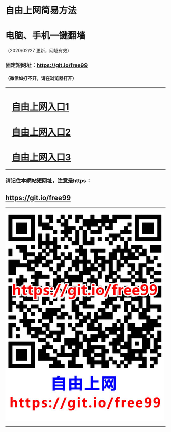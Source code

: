 # 自由上网简易方法

# 电脑、手机一键翻墙

（2020/02/27 更新，网址有效）

### 固定短网址：https://git.io/free99

#### （微信如打不开，请在浏览器打开）


***





# &nbsp;&nbsp; <a href="https://dtw01.dtw01.workers.dev" target="_blank">自由上网入口1</a>
# &nbsp;&nbsp; <a href="https://github.com/begood0513/goodnews/blob/master/README.md" target="_blank">自由上网入口2</a>
# &nbsp;&nbsp; <a href="https://github.com/jyg66/4/wiki" target="_blank">自由上网入口3</a>
***

### 请记住本網站短网址，注意是https：

## https://git.io/free99


***

<p><img src="https://raw.githubusercontent.com/cunzhen99/zhen99/master/free99.jpg"></p> 

<p></p>

***

